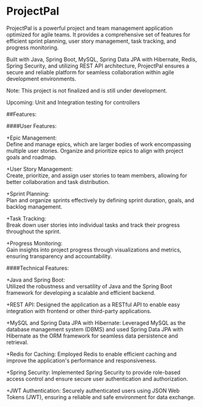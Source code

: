 # ProjectPal

ProjectPal is a powerful project and team management application optimized for agile teams. It provides a comprehensive set of features for efficient sprint planning, user story management, task tracking, and progress monitoring. 

Built with Java, Spring Boot, MySQL, Spring Data JPA with Hibernate, Redis, Spring Security, and utilizing REST API architecture, ProjectPal ensures a secure and reliable platform for seamless collaboration within agile development environments.  

Note: This project is not finalized and is still under development.  

Upcoming: Unit and Integration testing for controllers

##Features:

####User Features:

+Epic Management:  
Define and manage epics, which are larger bodies of work encompassing multiple user stories. Organize and prioritize epics to align with project goals and roadmap.

+User Story Management:   
Create, prioritize, and assign user stories to team members, allowing for better collaboration and task distribution.

+Sprint Planning:   
Plan and organize sprints effectively by defining sprint duration, goals, and backlog management.

+Task Tracking:   
Break down user stories into individual tasks and track their progress throughout the sprint.

+Progress Monitoring:   
Gain insights into project progress through visualizations and metrics, ensuring transparency and accountability.

####Technical Features:

+Java and Spring Boot:  
 Utilized the robustness and versatility of Java and the Spring Boot framework for developing a scalable and efficient backend.

+REST API: 
Designed the application as a RESTful API to enable easy integration with frontend or other third-party applications.

+MySQL and Spring Data JPA with Hibernate: 
Leveraged MySQL as the database management system (DBMS) and used Spring Data JPA with Hibernate as the ORM framework for seamless data persistence and retrieval.

+Redis for Caching: 
Employed Redis to enable efficient caching and improve the application's performance and responsiveness.

+Spring Security: 
Implemented Spring Security to provide role-based access control and ensure secure user authentication and authorization.

+JWT Authentication: 
Securely authenticated users using JSON Web Tokens (JWT), ensuring a reliable and safe environment for data exchange.

